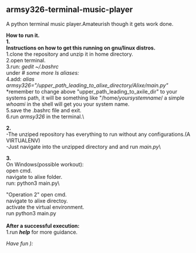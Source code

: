 ## armsy326-terminal-music-player
A python terminal music player.Amateurish though it gets work done.

**How to run it.**\
**1.**\
**Instructions on how to get this running on gnu/linux distros.**\
1.clone the repository and unzip it in home directory.\
2.open terminal.\
3.run: *gedit ~/.bashrc*\
under *# some more ls aliases:*\
4.add: *alias armsy326="/upper_path_leading_to_alixe_directory/Alixe/main.py"*\
*remember to change above "upper_path_leading_to_axile_dir" to your systems path,
it will be something like "/home/*yoursystemname*/ a simple *whoami* in the shell will get you your system name.\
5.save the .bashrc file and exit.\
6.run *armsy326* in the terminal.\ 

**2.**\
-The unziped repository has everything to run without any configurations.(A VIRTUALENV)\
-Just navigate into the unzipped directory and and run *main.py*\

**3.**\
On Windows(possible workout):\
open cmd.\
navigate to alixe folder.\
run: python3 main.py\

"Operation 2"
open cmd.\
navigate to alixe directoy.\
activate the virtual environment.\
run python3 main.py\
\
__After a successful execution:__\
1.run ***help*** for more guidance.

*Have fun ):*
